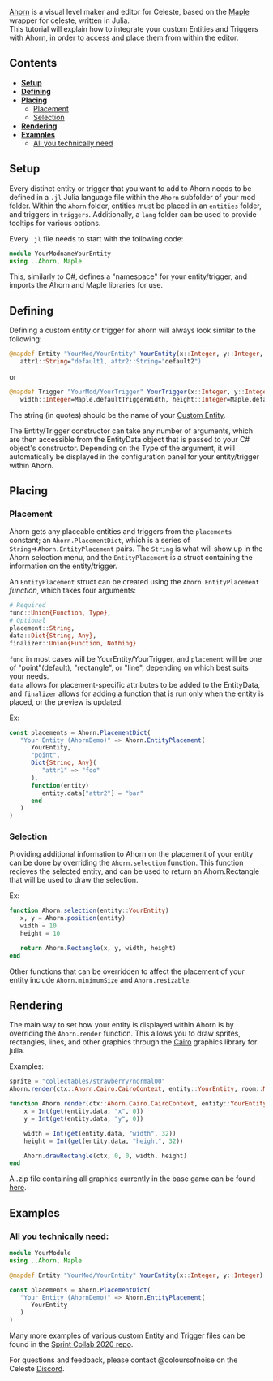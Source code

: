[Ahorn](https://github.com/CelestialCartographers/Ahorn) is a visual level maker and editor for Celeste, based on the 
[Maple](https://github.com/CelestialCartographers/Maple) wrapper for celeste, written in Julia.  
This tutorial will explain how to integrate your custom Entities and Triggers with Ahorn, in order to access and place them from within the editor.

## Contents
- [**Setup**](https://github.com/EverestAPI/Resources/wiki/Adding-Custom-Objects-to-Ahorn#setup)
- [**Defining**](https://github.com/EverestAPI/Resources/wiki/Adding-Custom-Objects-to-Ahorn#defining)
- [**Placing**](https://github.com/EverestAPI/Resources/wiki/Adding-Custom-Objects-to-Ahorn#placing)
  - [Placement](https://github.com/EverestAPI/Resources/wiki/Adding-Custom-Objects-to-Ahorn#placement)
  - [Selection](https://github.com/EverestAPI/Resources/wiki/Adding-Custom-Objects-to-Ahorn#selection)
- [**Rendering**](https://github.com/EverestAPI/Resources/wiki/Adding-Custom-Objects-to-Ahorn#rendering)
- [**Examples**](https://github.com/EverestAPI/Resources/wiki/Adding-Custom-Objects-to-Ahorn#examples)
  - [All you technically need](https://github.com/EverestAPI/Resources/wiki/Adding-Custom-Objects-to-Ahorn#all-you-technically-need)

## Setup
Every distinct entity or trigger that you want to add to Ahorn needs to be defined in a `.jl` Julia language file within the `Ahorn` subfolder of your mod folder.
Within the `Ahorn` folder, entities must be placed in an `entities` folder, and triggers in `triggers`. Additionally, a `lang` folder can be used to provide tooltips for various options.

Every `.jl` file needs to start with the following code:
```julia
module YourModnameYourEntity
using ..Ahorn, Maple
```
This, similarly to C#, defines a "namespace" for your entity/trigger, and imports the Ahorn and Maple libraries for use.

## Defining
Defining a custom entity or trigger for ahorn will always look similar to the following:
```julia
@mapdef Entity "YourMod/YourEntity" YourEntity(x::Integer, y::Integer,
   attr1::String="default1, attr2::String="default2")
```
or
```julia
@mapdef Trigger "YourMod/YourTrigger" YourTrigger(x::Integer, y::Integer, 
   width::Integer=Maple.defaultTriggerWidth, height::Integer=Maple.defaultTriggerHeight)
```
The string (in quotes) should be the name of your [Custom Entity](https://github.com/EverestAPI/Resources/wiki/Your-First-Code-Mod#creating-custom-entities-and-triggers).

The Entity/Trigger constructor can take any number of arguments, which are then accessible from the EntityData object that is passed to your C# object's constructor.
Depending on the Type of the argument, it will automatically be displayed in the configuration panel for your entity/trigger within Ahorn.


## Placing
### Placement
Ahorn gets any placeable entities and triggers from the `placements` constant; an `Ahorn.PlacementDict`, which is a series of `String`=>`Ahorn.EntityPlacement` pairs.
The `String` is what will show up in the Ahorn selection menu, and the `EntityPlacement` is a struct containing the information on the entity/trigger.

An `EntityPlacement` struct can be created using the `Ahorn.EntityPlacement` *function*, which takes four arguments:
```julia
# Required
func::Union{Function, Type},
# Optional
placement::String,
data::Dict{String, Any},
finalizer::Union{Function, Nothing}
```
`func` in most cases will be YourEntity/YourTrigger, and `placement` will be one of "point"(default), "rectangle", or "line", depending on which best suits your needs.  
`data` allows for placement-specific attributes to be added to the EntityData,
and `finalizer` allows for adding a function that is run only when the entity is placed, or the preview is updated.

Ex:
```julia
const placements = Ahorn.PlacementDict(
   "Your Entity (AhornDemo)" => Ahorn.EntityPlacement(
      YourEntity,
      "point",
      Dict{String, Any}(
         "attr1" => "foo"
      ),
      function(entity)
         entity.data["attr2"] = "bar"
      end
   )
)
```

### Selection
Providing additional information to Ahorn on the placement of your entity can be done by overriding the `Ahorn.selection` function.
This function recieves the selected entity, and can be used to return an Ahorn.Rectangle that will be used to draw the selection.

Ex:
```julia
function Ahorn.selection(entity::YourEntity)
   x, y = Ahorn.position(entity)
   width = 10
   height = 10

   return Ahorn.Rectangle(x, y, width, height)
end
```

Other functions that can be overridden to affect the placement of your entity include `Ahorn.minimumSize` and `Ahorn.resizable`.

## Rendering
The main way to set how your entity is displayed within Ahorn is by overriding the `Ahorn.render` function.
This allows you to draw sprites, rectangles, lines, and other graphics through the 
[Cairo](https://github.com/JuliaGraphics/Cairo.jl) graphics library for julia.

Examples:
```julia
sprite = "collectables/strawberry/normal00"
Ahorn.render(ctx::Ahorn.Cairo.CairoContext, entity::YourEntity, room::Maple.Room) = Ahorn.drawSprite(ctx, sprite, 0,0)
```

```julia
function Ahorn.render(ctx::Ahorn.Cairo.CairoContext, entity::YourEntity, room::Maple.Room)
    x = Int(get(entity.data, "x", 0))
    y = Int(get(entity.data, "y", 0))

    width = Int(get(entity.data, "width", 32))
    height = Int(get(entity.data, "height", 32))

    Ahorn.drawRectangle(ctx, 0, 0, width, height)
end
```

A .zip file containing all graphics currently in the base game can be found [here](https://github.com/EverestAPI/Resources/wiki/Useful-links#dumped-graphics).


## Examples
### All you technically need:
```julia
module YourModule
using ..Ahorn, Maple

@mapdef Entity "YourMod/YourEntity" YourEntity(x::Integer, y::Integer)

const placements = Ahorn.PlacementDict(
   "Your Entity (AhornDemo)" => Ahorn.EntityPlacement(
      YourEntity
   )
)
```

Many more examples of various custom Entity and Trigger files can be found in the [Sprint Collab 2020 repo](https://github.com/EverestAPI/SpringCollab2020/tree/master/Ahorn).

For questions and feedback, please contact @coloursofnoise on the Celeste [Discord](https://discord.gg/6qjaePQ).
